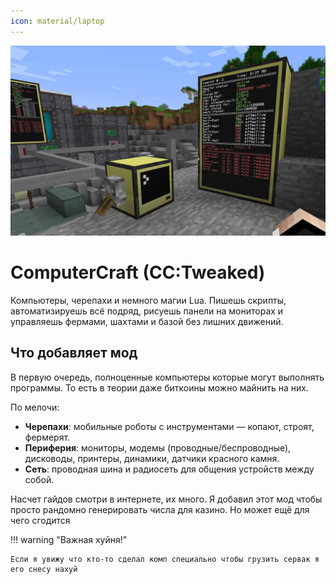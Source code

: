 ```yaml
---
icon: material/laptop
---
```


![computercraft.png](../../../assets/img/mods/computercraft.png)

# ComputerCraft (CC:Tweaked)

Компьютеры, черепахи и немного магии Lua. Пишешь скрипты, автоматизируешь всё подряд, рисуешь панели на мониторах и управляешь фермами, шахтами и базой без лишних движений.


## Что добавляет мод

В первую очередь, полноценные компьютеры которые могут выполнять программы. То есть в теории даже биткоины можно майнить на них.

По мелочи: 

- **Черепахи**: мобильные роботы с инструментами — копают, строят, фермерят.
- **Периферия**: мониторы, модемы (проводные/беспроводные), дисководы, принтеры, динамики, датчики красного камня.
- **Сеть**: проводная шина и радиосеть для общения устройств между собой.

Насчет гайдов смотри в интернете, их много. Я добавил этот мод чтобы просто рандомно генерировать числа для казино.
Но может ещё для чего сгодится

!!! warning "Важная хуйня!"
    
    Если я увижу что кто-то сделал комп специально чтобы грузить сервак я его снесу нахуй


